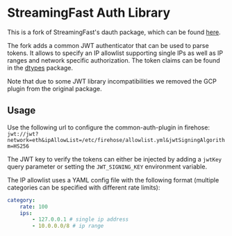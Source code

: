# StreamingFast Auth Library

This is a fork of StreamingFast's dauth package, which can be found [here](https://github.com/streamingfast/dauth).

The fork adds a common JWT authenticator that can be used to parse tokens. It allows to specify an IP allowlist 
supporting single IPs as well as IP ranges and network specific authorization. The token claims can be found in the
[dtypes](https://github.com/pinax-network/dtypes/blob/main/authentication/jwt_credentials.go) package.

Note that due to some JWT library incompatibilities we removed the GCP plugin from the original package.

## Usage

Use the following url to configure the common-auth-plugin in firehose:
`jwt://jwt?network=eth&ipAllowList=/etc/firehose/allowlist.yml&jwtSigningAlgorithm=HS256`

The JWT key to verify the tokens can either be injected by adding a `jwtKey` query parameter or setting the `JWT_SIGNING_KEY`
environment variable.

The IP allowlist uses a YAML config file with the following format (multiple categories can be specified with different rate limits):

```yaml
category:
    rate: 100
    ips:
        - 127.0.0.1 # single ip address
        - 10.0.0.0/8 # ip range
```